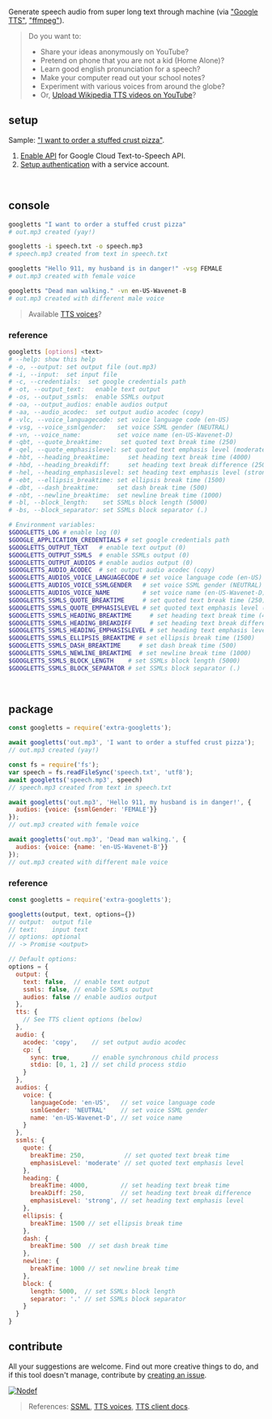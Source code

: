 Generate speech audio from super long text through machine (via ["Google TTS"], ["ffmpeg"]).
> Do you want to:
> - Share your ideas anonymously on YouTube?
> - Pretend on phone that you are not a kid (Home Alone)?
> - Learn good english pronunciation for a speech?
> - Make your computer read out your school notes?
> - Experiment with various voices from around the globe?
> - Or, [Upload Wikipedia TTS videos on YouTube]?


## setup

Sample: ["I want to order a stuffed crust pizza"](https://clyp.it/kje2yfdk).
1. [Enable API] for Google Cloud Text-to-Speech API.
2. [Setup authentication] with a service account.
<br>


## console

```bash
googletts "I want to order a stuffed crust pizza"
# out.mp3 created (yay!)

googletts -i speech.txt -o speech.mp3
# speech.mp3 created from text in speech.txt

googletts "Hello 911, my husband is in danger!" -vsg FEMALE
# out.mp3 created with female voice

googletts "Dead man walking." -vn en-US-Wavenet-B
# out.mp3 created with different male voice
```
> Available [TTS voices]?


### reference

```bash
googletts [options] <text>
# --help: show this help
# -o, --output: set output file (out.mp3)
# -i, --input:  set input file
# -c, --credentials:  set google credentials path
# -ot, --output_text:   enable text output
# -os, --output_ssmls:  enable SSMLs output
# -oa, --output_audios: enable audios output
# -aa, --audio_acodec:  set output audio acodec (copy)
# -vlc, --voice_languagecode: set voice language code (en-US)
# -vsg, --voice_ssmlgender:   set voice SSML gender (NEUTRAL)
# -vn, --voice_name:          set voice name (en-US-Wavenet-D)
# -qbt, --quote_breaktime:     set quoted text break time (250)
# -qel, --quote_emphasislevel: set quoted text emphasis level (moderate)
# -hbt, --heading_breaktime:     set heading text break time (4000)
# -hbd, --heading_breakdiff:     set heading text break difference (250)
# -hel, --heading_emphasislevel: set heading text emphasis level (strong)
# -ebt, --ellipsis_breaktime: set ellipsis break time (1500)
# -dbt, --dash_breaktime:     set dash break time (500)
# -nbt, --newline_breaktime:  set newline break time (1000)
# -bl, --block_length:    set SSMLs block length (5000)
# -bs, --block_separator: set SSMLs block separator (.)

# Environment variables:
$GOOGLETTS_LOG # enable log (0)
$GOOGLE_APPLICATION_CREDENTIALS # set google credentials path
$GOOGLETTS_OUTPUT_TEXT   # enable text output (0)
$GOOGLETTS_OUTPUT_SSMLS  # enable SSMLs output (0)
$GOOGLETTS_OUTPUT_AUDIOS # enable audios output (0)
$GOOGLETTS_AUDIO_ACODEC  # set output audio acodec (copy)
$GOOGLETTS_AUDIOS_VOICE_LANGUAGECODE # set voice language code (en-US)
$GOOGLETTS_AUDIOS_VOICE_SSMLGENDER   # set voice SSML gender (NEUTRAL)
$GOOGLETTS_AUDIOS_VOICE_NAME         # set voice name (en-US-Wavenet-D)
$GOOGLETTS_SSMLS_QUOTE_BREAKTIME     # set quoted text break time (250)
$GOOGLETTS_SSMLS_QUOTE_EMPHASISLEVEL # set quoted text emphasis level (moderate)
$GOOGLETTS_SSMLS_HEADING_BREAKTIME     # set heading text break time (4000)
$GOOGLETTS_SSMLS_HEADING_BREAKDIFF     # set heading text break difference (250)
$GOOGLETTS_SSMLS_HEADING_EMPHASISLEVEL # set heading text emphasis level (strong)
$GOOGLETTS_SSMLS_ELLIPSIS_BREAKTIME # set ellipsis break time (1500)
$GOOGLETTS_SSMLS_DASH_BREAKTIME     # set dash break time (500)
$GOOGLETTS_SSMLS_NEWLINE_BREAKTIME  # set newline break time (1000)
$GOOGLETTS_SSMLS_BLOCK_LENGTH    # set SSMLs block length (5000)
$GOOGLETTS_SSMLS_BLOCK_SEPARATOR # set SSMLs block separator (.)
```
<br>


## package

```javascript
const googletts = require('extra-googletts');

await googletts('out.mp3', 'I want to order a stuffed crust pizza');
// out.mp3 created (yay!)

const fs = require('fs');
var speech = fs.readFileSync('speech.txt', 'utf8');
await googletts('speech.mp3', speech)
// speech.mp3 created from text in speech.txt

await googletts('out.mp3', 'Hello 911, my husband is in danger!', {
  audios: {voice: {ssmlGender: 'FEMALE'}}
});
// out.mp3 created with female voice

await googletts('out.mp3', 'Dead man walking.', {
  audios: {voice: {name: 'en-US-Wavenet-B'}}
});
// out.mp3 created with different male voice
```

### reference

```javascript
const googletts = require('extra-googletts');

googletts(output, text, options={})
// output:  output file
// text:    input text
// options: optional
// -> Promise <output>

// Default options:
options = {
  output: {
    text: false,  // enable text output
    ssmls: false, // enable SSMLs output
    audios: false // enable audios output
  },
  tts: {
    // See TTS client options (below)
  },
  audio: {
    acodec: 'copy',    // set output audio acodec
    cp: {
      sync: true,      // enable synchronous child process
      stdio: [0, 1, 2] // set child process stdio
    }
  },
  audios: {
    voice: {
      languageCode: 'en-US',   // set voice language code
      ssmlGender: 'NEUTRAL'    // set voice SSML gender
      name: 'en-US-Wavenet-D', // set voice name
    }
  },
  ssmls: {
    quote: {
      breakTime: 250,           // set quoted text break time
      emphasisLevel: 'moderate' // set quoted text emphasis level
    },
    heading: {
      breakTime: 4000,         // set heading text break time
      breakDiff: 250,          // set heading text break difference
      emphasisLevel: 'strong', // set heading text emphasis level
    },
    ellipsis: {
      breakTime: 1500 // set ellipsis break time
    },
    dash: {
      breakTime: 500  // set dash break time
    },
    newline: {
      breakTime: 1000 // set newline break time
    },
    block: {
      length: 5000,  // set SSMLs block length
      separator: '.' // set SSMLs block separator
    }
  }
}
```


## contribute

All your suggestions are welcome. Find out more creative things to do, and
if this tool doesn't manage, contribute by [creating an issue].


[![Nodef](https://i.imgur.com/LPVfMny.jpg)](https://nodef.github.io)
> References: [SSML], [TTS voices], [TTS client docs].

["Google TTS"]: https://cloud.google.com/text-to-speech/
["ffmpeg"]: https://ffmpeg.org
[Upload Wikipedia TTS videos on YouTube]: https://www.youtube.com/results?search_query=wikipedia+audio+article
[Install ffmpeg]: https://www.ffmpeg.org/download.html
[Enable API]: https://console.cloud.google.com/flows/enableapi?apiid=texttospeech.googleapis.com
[Setup authentication]: https://cloud.google.com/docs/authentication/getting-started
[SSML]: https://developers.google.com/actions/reference/ssml
[TTS voices]: https://cloud.google.com/text-to-speech/docs/voices
[TTS client docs]: https://cloud.google.com/nodejs/docs/reference/text-to-speech/0.1.x/v1beta1.TextToSpeechClient
[creating an issue]: https://github.com/nodef/extra-googletts/issues
